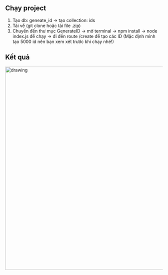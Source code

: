 ## Chạy project
1. Tạo db: geneate_id -> tạo collection: ids
2. Tải về (git clone hoặc tải file .zip)
3. Chuyển đến thư mục GenerateID -> mở terminal -> npm install -> node index.js để chạy -> đi đến route /create để tạo các ID (Mặc định mình tạo 5000 id nên bạn xem xét trước khi chạy nhé!)

## Kết quả
<img src="https://lh3.googleusercontent.com/V5Wq4i60A58XoS-Y-IGEQg9iRPEOdwBw3sikfI-maM2xc3JDjceEWXFC5oilfsW-kh-320wzZWNGzDQ8o-0157DgDHfOeQz4Wq1ZMBe2hgU8nDXPLRODfirA5t5UHMr1NZHf0c8JFS1kvZyc7BTX_vLovdxkPRsYnESAq_iEpQtDq708bUBzuIKJJFCwNzyOl_T1fu31A7lwrXNxWnbi10J4VdBFWH2O3XnTfaekHlgcc9ao5qf0h2SXAct-sRkznHYw-I-sJ3YPrDkMAOfzbxihy8aRUG5GlgK3LOf3n9Vod0UheWv8XbjE4Tr0e2z7gf0tMqGm-J8nAxHd3S43JjOvi681RAiK27_8hmFWQ3RBhBJPTdhO3U3IYkpQ-5MZIPQXX5CEgFRgPC6xvHerdyD8yDkP6deqJA6g4CrlcdA9w5ybLq7qkxzWMnQ0p0KJ8bh_h_2bIkeCNz5yzNMWi1BwzNauk72HrLVgMkJsmOouq9P6uTJP85GFnxcI33zjwBxrTzwQw4y9Ghf94fzOsoHIDLm2g_oapI7iKin_FL3ZgU7ixvsYquXe2fpGckYAlBopXLAUA41alD1Gp9vCo6_BA0UveN55dNnjhVF-oI57Xq49RHZK-_VwIcx9jr8A8fO5y7fU3dH--oWyP-MkUTLQOb9qeO0PsWmvVqVJxpV-f_oNLjVbCe0UyGfY=w921-h890-no?authuser=0" alt="drawing" width="600" height="650"/>
